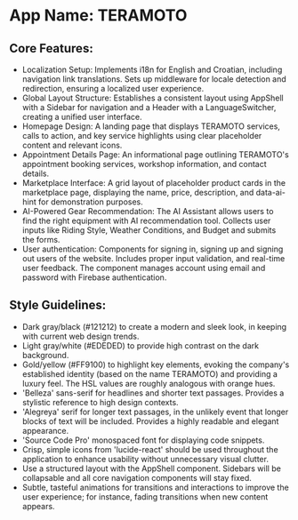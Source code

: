 # **App Name**: TERAMOTO

## Core Features:

- Localization Setup: Implements i18n for English and Croatian, including navigation link translations. Sets up middleware for locale detection and redirection, ensuring a localized user experience.
- Global Layout Structure: Establishes a consistent layout using AppShell with a Sidebar for navigation and a Header with a LanguageSwitcher, creating a unified user interface.
- Homepage Design: A landing page that displays TERAMOTO services, calls to action, and key service highlights using clear placeholder content and relevant icons.
- Appointment Details Page: An informational page outlining TERAMOTO's appointment booking services, workshop information, and contact details.
- Marketplace Interface: A grid layout of placeholder product cards in the marketplace page, displaying the name, price, description, and data-ai-hint for demonstration purposes.
- AI-Powered Gear Recommendation: The AI Assistant allows users to find the right equipment with AI recommendation tool. Collects user inputs like Riding Style, Weather Conditions, and Budget and submits the forms.
- User authentication: Components for signing in, signing up and signing out users of the website. Includes proper input validation, and real-time user feedback. The component manages account using email and password with Firebase authentication.

## Style Guidelines:

- Dark gray/black (#121212) to create a modern and sleek look, in keeping with current web design trends.
- Light gray/white (#EDEDED) to provide high contrast on the dark background.
- Gold/yellow (#FF9100) to highlight key elements, evoking the company's established identity (based on the name TERAMOTO) and providing a luxury feel. The HSL values are roughly analogous with orange hues.
- 'Belleza' sans-serif for headlines and shorter text passages. Provides a stylistic reference to high design contexts.
- 'Alegreya' serif for longer text passages, in the unlikely event that longer blocks of text will be included. Provides a highly readable and elegant appearance.
- 'Source Code Pro' monospaced font for displaying code snippets.
- Crisp, simple icons from 'lucide-react' should be used throughout the application to enhance usability without unnecessary visual clutter.
- Use a structured layout with the AppShell component. Sidebars will be collapsable and all core navigation components will stay fixed.
- Subtle, tasteful animations for transitions and interactions to improve the user experience; for instance, fading transitions when new content appears.